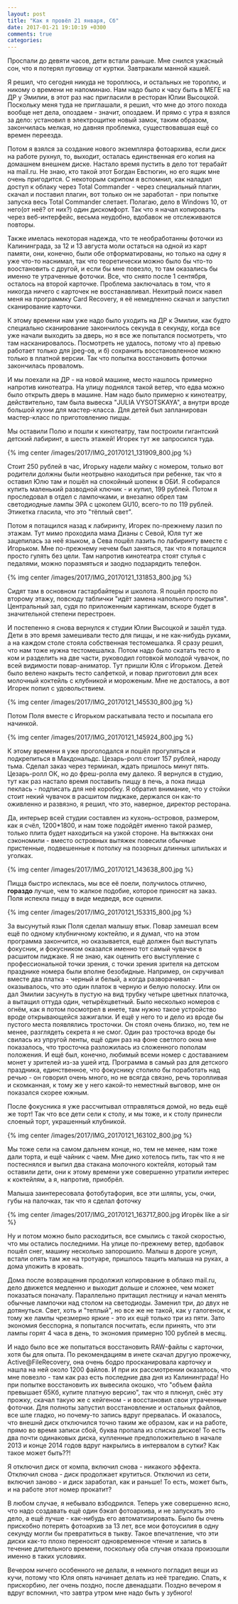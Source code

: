 ```yaml
---
layout: post
title: "Как я провёл 21 января, Сб"
date: 2017-01-21 19:10:19 +0300
comments: true
categories: 
---
```

Проспали до девяти часов, дети встали раньше. Мне снился ужасный сон, что я потерял пуговицу от куртки. Завтракали манной кашей.

Я решил, что сегодня никуда не тороплюсь, и остальных не тороплю, и никому о времени не напоминаю. Нам надо было к часу быть в МЕГЕ на ДР у Эмилии, в этот раз нас пригласили в ресторан Юлии Высоцкой. Поскольку меня туда не приглашали, я решил, что мне до этого похода вообще нет дела, опоздаем - значит, опоздаем. И прямо с утра я взялся за дело: установил в электрощитке новый замок, таким образом, закончилась мелкая, но давняя проблемка, существовавшая ещё со времен переезда. 

Потом я взялся за создание нового экземпляра фотоархива, если диск на работе рухнул, то, выходит, осталась единственная его копия на домашнем внешнем диске. Настало время пустить в дело тот терабайт на mail.ru. Не знаю, кто такой этот Богдан Евстюгин, но его ящик мне очень пригодится. С некоторым скрипом я вспомнил, как наладил доступ к облаку через Total Commander - через специальный плагин, скачал и поставил плагин, вот только он не заработал - при попытке запуска весь Total Commander слетает. Полагаю, дело в Windows 10, от него(от неё? от них?) один дискомфорт. Так что я начал копировать через веб-интерфейс, весьма неудобно, вдобавок не отслеживаются повторы.

Также имелась некоторая надежда, что те необработанны фоточки из Калининграда, за 12 и 13 августа моли остаться на одной из карт памяти, они, конечно, были обе отформатированы, но только на одну я уже что-то наснимал, так что теоретически можно было бы что-то воостановить с другой, и если бы мне повезло, то там оказались бы именно те утраченные фоточки. Все, что снято после 1 сентября, осталось на второй карточке. Проблема заключалась в том, что я никогда ничего с карточек не восстанавливал. Нехитрый поиск навел меня на программку Card Recovery, я её немедленно скачал и запустил сканирование карточки. 

К этому времени нам уже надо было уходить на ДР к Эмилии, как будто специально сканирование закончилось секунда в секунду, когда все уже начали выходить за дверь, но я все же попытался посмотреть, что там насканировалось. Посмотреть не удалось, потому что а) превью работает только для jpeg-ов, и б) сохранить восстановленное можно только в платной версии. Так что попытка восстановить фоточки закончилась проваломъ.

И мы поехали на ДР - на новой машине, место нашлось примерно напротив кинотеатра. На улицу поднялся такой ветер, что едва можно было открыть дверь в машине. Нам надо было примерно к кинотеатру, действительно, там была вывеска "JULIA VYSOTSKAYA", а внутри вроде большой кухни для мастер-класса. Для детей был запланирован мастер-класс по приготовлению пиццы. 

Мы оставили Полю и пошли к кинотеатру, там построили гигантский детский лабиринт, в шесть этажей! Игорек тут же запросился туда.

{% img center /images/2017/IMG_20170121_131909_800.jpg %}

Стоит 250 рублей в час, Игорьку надели майку с номером, только вот родители должны были неотрывно находиться при ребенке, так что я оставил Юлю там и пошёл на спокойный шопенк в ОБИ. Я собирался купить маленький разводной ключик - и купил, 199 рублей. Потом я проследовал в отдел с лампочками, и внезапно обрел там светодиодные лампы ЭРА с цоколем GU10, всего-то по 119 рублей. Этикетка гласила, что это "тёплый свет".

Потом я потащился назад к лабиринту, Игорек по-прежнему лазил по этажам. Тут мимо проходила мама Дианы с Севой, Юля тут же зацепилась за неё языком, а Сева пошёл лазить по лабиринту вместе с Игорьком. Мне по-прежнему нечем был заняться, так что я потащился просто гулять без цели. Там напротив кинотеатра стоят стулья с педалями, можно поразмяться и заодно подзарядить телефон.

{% img center /images/2017/IMG_20170121_131853_800.jpg %}

Сидят там в основном гастарбайтеры и школота. Я пошёл просто по второму этажу, повсюду таблички "идёт замена напольного покрытия". Центральный зал, судя по приложенным картинкам, вскоре будет в значительной степени перестроен.

И постепенно я снова вернулся к студии Юлии Высоцкой и зашёл туда. Дети в это время замешивали тесто для пиццы, и не как-нибудь руками, а на каждом столе стояла собственная тестомешалка. Я сразу решил, что нам тоже нужна тестомешалка. Потом надо было скатать тесто в ком и разделить на две части, руководил готовкой молодой чувачок, по всей видимости повар-аниматор. Тут пришли Юля с Игорьком. Детей было велено накрыть тесто салфеткой, и повар приготовил для всех молочный коктейль с клубникой и мороженым. Мне не досталось, а вот Игорек попил с удовольствием.

{% img center /images/2017/IMG_20170121_145530_800.jpg %}

Потом Поля вместе с Игорьком раскатывала тесто и посыпала его начинкой. 

{% img center /images/2017/IMG_20170121_145924_800.jpg %}

К этому времени я уже проголодался и пошёл прогуляться и подкрепиться в Макдональдс. Цезарь-ролл стоит 157 рублей, народу тьма. Сделал заказ через терминал, ждать пришлось минут пять. Цезарь-ролл ОК, но до фреш-ролла ему далеко. Я вернулся в студию, тут как раз настало время поставить пиццу в печь, а пока пицца пеклась - подписать для неё коробку. Я обратил внимание, что у стойки стоит некий чувачок в расшитом пиджаке, держался он как-то оживленно и развязно, я решил, что это, наверное, директор ресторана. 

Да, интерьер всей студии составлен из кухонь-островов, размером, как я счёл, 1200\*1800, и нам тоже подойдёт именно такой размер, только плита будет находиться на узкой стороне. На вытяжках они сэкономили - вместо островных вытяжек повесили обычные пристенные, подвешенные к потолку на позорных длинных шпильках и уголках.

{% img center /images/2017/IMG_20170121_143638_800.jpg %}

Пицца быстро испеклась, мы все её поели, получилось отлично, **гораздо** лучше, чем то жалкое подобие, которое приносят на заказ. Поля испекла пиццу в виде медведя, все оценили. 

{% img center /images/2017/IMG_20170121_153315_800.jpg %}

За высунутый язык Поля сделал малышу втык. Повар замешал всем ещё по одному клубничному коктейлю, и я думал, что на этом программа закончится, но оказывается, ещё должен был выступать фокусник, и фокусником оказался именно тот самый чувачок в расшитом пиджаке. Я не знаю, как оценить его выступление с профессиональной точки зрения, с точки зрения зрителя на детском празднике номера были вполне безобидные. Например, он скручивал вместе два платка - черный и белый, а когда разворачивал - оказывалось, что это один платок в черную и белую полоску. Или он дал Эмилии засунуть в пустую на вид трубку четыре цветных платочка, а вытащил оттуда один, четырёхцветный. Было несколько номеров с огнём, как я потом посмотрел в инете, там нужно такое устройство вроде открывающейся зажигалки. И ещё у него то и дело из вроде бы пустого места появлялись тросточки. Он стоял очень близко, но, тем не менее, разглядеть секрета я не смог. Один раз тросточка вроде бы свилась из упругой ленты, ещё один раз на фоне светлого окна мне показалось, что тросточка разложилась из сложенного пополам положения. И ещё был, конечно, любимый всеми номер с доставанием монет у зрителей из-за ушей итд. Программа в самый раз для детского праздника, единственное, что фокуснику столило бы поработать над речью - он говорил очень много, но не всягда связно, речь торопливая и скомканная, к тому же у него какой-то неместный выговор, мне он показался скорее южным.   

После фокусника я уже рассчитывал отправляться домой, но ведь ещё же торт! Так что все дети сели к столу, и мы тоже, и к столу принесли слоеный торт, украшенный клубникой. 

{% img center /images/2017/IMG_20170121_163102_800.jpg %}

Мы тоже сели на самом дальнем конце, но, тем не менее, нам тоже дали торта, и ещё чайник с чаем. Мне дико хотелось пить, так что я не постеснялся и выпил два стакана молочного коктейля, который там оставили дети, они к этому времени уже совершенно утратили интерес к коктейлям, а я, напротив, приобрёл. 

Малыша заинтересовала фотобутафория, все эти шляпы, усы, очки, губы на палочках, так что я сделал фоточку 

{% img center /images/2017/IMG_20170121_163717_800.jpg Игорёк like a sir %}

Ну и потом можно было расходиться, все смылись с такой скоростью, что мы остались последними. На улице по-прежнему ветер, вдобавок пошёл снег, машину несколько запорошило. Малыш в дороге уснул, встали опять там же на тротуаре, пришлось тащить малыша на руках, а дома уложить в кровать.

Дома после возвращения продолжил копирование в облако mail.ru, дело движется медленно и выходит дольше и сложнее, чем может показаться поначалу. Параллельно притащил лестницу и начал менять обычные лампочки над столом на светодиоды. Заменил три, до двух не дотянуться. Свет, хоть и "теплый", но все же не такой, как у галогенок, к тому же лампы чрезмерно яркие - это их ещё только три из пяти. Зато экономия бесспорна, я попытался посчитать, если принять, что эти лампы горят 4 часа в день, то экономия примерно 100 рублей в месяц.

И надо было все же попытаться восстановить RAW-файлы с карточки, хотя бы для опыта. По рекомендациям в инете скачал другую прожечку, Active@FileRecovery, она очень бодро просканировала карточку и нашла на ней около 1200 файлов. И при их рассмотрении оказалось, что мне повезло - там как раз есть последние два дня из Калининграда! Но при попытке восстановить их вывесила окошко, что "объем файла превышает 65Кб, купите платную версию", так что я плюнул, снёс эту прожку, скачал такую же с кейгеном - и восстановил свои утраченные фоточки. Для полноты запустил восстановление и остальных файлов, все шле гладко, но почему-то запись вдруг прервалась. И оказалось, что внешнй диск отключился точно таким же образом, как и на работе, прямо во время записи сбой, буква пропала из списка дисков! То есть два почти одинаковых диска, купленные предположительно в начале 2013 и конце 2014 годов вдруг накрылись в интервалом в сутки? Как такое может быть??!

Я отключил диск от компа, включил снова - никакого эффекта. Отключил снова - диск продолжает крутиться. Отключил из сети, включил заново - и диск заработал, как и раньше! То есть, может быть, и на работе этот номер прокатит?

В любом случае, я небывало взбодрился. Теперь уже совершенно ясно, что надо создавать ещё один бэкап фотоархива, и не запускать это дело, а ещё лучше - как-нибудь его автоматизировать. Было бы очень прискобно потерять фотоархив за 13 лет, все мои фотоусилия в одну секунду могли бы превратиться в тыкву. Такое впечатление, что эти диски как-то плохо переносят одновременное чтение и запись в течение длительного времени, поскольку оба случая отказа произошли именно в таких условиях. 

Вечером ничего особенного не делали, я немного погладил вещи из кучи, потому что Юля опять начинает делать из неё трагедию. Спать, к прискорбию, лег очень поздно, после двенадцати. Поздно вечером я вдруг вспомнил, что завтра утром мне надо быть у зубного!